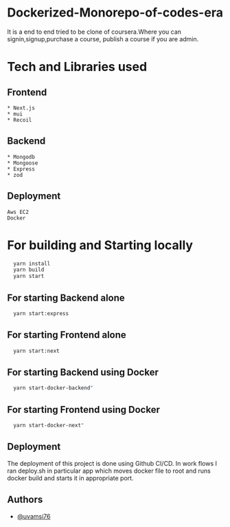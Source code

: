 
# Dockerized-Monorepo-of-codes-era

It is a end to end tried to be clone of coursera.Where you can signin,signup,purchase a course, publish a course if you are admin.


# Tech and Libraries used
## Frontend
    * Next.js
    * mui
    * Recoil
## Backend 
    * Mongodb
    * Mongoose
    * Express 
    * zod
## Deployment
    Aws EC2
    Docker
# For building and Starting locally

```bash
  yarn install
  yarn build
  yarn start
```
## For starting Backend alone
```bash
  yarn start:express
```
## For starting Frontend alone
```bash
  yarn start:next
```
## For starting Backend using Docker
```bash
  yarn start-docker-backend"
```
## For starting Frontend using Docker
```bash
  yarn start-docker-next"
```
## Deployment

The deployment of this project is done using Github CI/CD. In work flows I ran deploy.sh in particular app which moves docker file to root and runs docker build and starts it in appropriate port.  

## Authors

- [@uvamsi76](https://github.com/uvamsi76)
